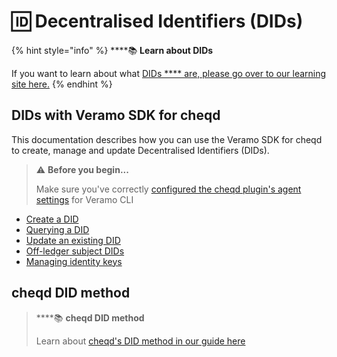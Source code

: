 # 🆔 Decentralised Identifiers (DIDs)

{% hint style="info" %}
****:books: **Learn about DIDs**

If you want to learn about what [DIDs **** are, please go over to our learning site here.](https://learn.cheqd.io/overview/introduction-to-decentralised-identity/what-is-a-verifiable-credential-vc)
{% endhint %}

## DIDs with Veramo SDK for cheqd

This documentation describes how you can use the Veramo SDK for cheqd to create, manage and update Decentralised Identifiers (DIDs).

> ⚠️ **Before you begin...**
>
> Make sure you've correctly [configured the cheqd plugin's agent settings](../../guides/software-development-kits-sdks/veramo-sdk-for-cheqd/setup-cli.md) for Veramo CLI

* [Create a DID](create-a-did.md)
* [Querying a DID](query-did.md)
* [Update an existing DID](update-did.md)
* [Off-ledger subject DIDs](create-subject-did.md)
* [Managing identity keys](identity-key-handling.md)

## cheqd DID method

> ****:books: **cheqd DID method**
>
> Learn about [cheqd's DID method in our guide here](./#undefined)

